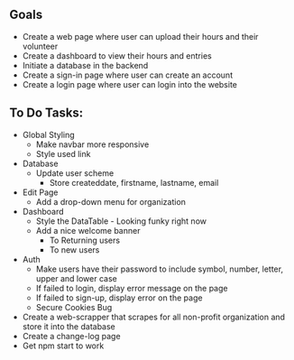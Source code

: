 ## Goals
* Create a web page where user can upload their hours and their volunteer
* Create a dashboard to view their hours and entries
* Initiate a database in the backend
* Create a sign-in page where user can create an account
* Create a login page where user can login into the website

## To Do Tasks:
* Global Styling
  * Make navbar more responsive
  * Style used link
* Database
  * Update user scheme
    * Store createddate, firstname, lastname, email
* Edit Page
  * Add a drop-down menu for organization
* Dashboard
  * Style the DataTable - Looking funky right now
  * Add a nice welcome banner
    * To Returning users
    * To new users
* Auth
  * Make users have their password to include symbol, number, letter, upper and lower case
  * If failed to login, display error message on the page
  * If failed to sign-up, display error on the page
  * Secure Cookies Bug
* Create a web-scrapper that scrapes for all non-profit organization and store it into the database
* Create a change-log page
* Get npm start to work